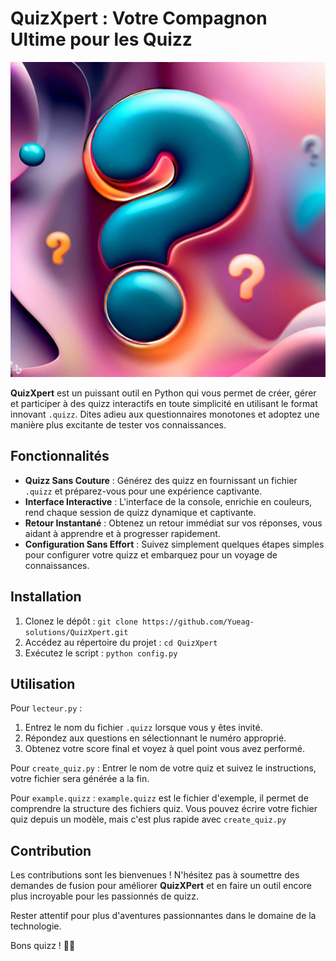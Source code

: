 # QuizXpert : Votre Compagnon Ultime pour les Quizz

![Logo QuizMaster](image.jpeg)

**QuizXpert** est un puissant outil en Python qui vous permet de créer, gérer et participer à des quizz interactifs en toute simplicité en utilisant le format innovant `.quizz`. Dites adieu aux questionnaires monotones et adoptez une manière plus excitante de tester vos connaissances.

## Fonctionnalités

- **Quizz Sans Couture** : Générez des quizz en fournissant un fichier `.quizz` et préparez-vous pour une expérience captivante.
- **Interface Interactive** : L'interface de la console, enrichie en couleurs, rend chaque session de quizz dynamique et captivante.
- **Retour Instantané** : Obtenez un retour immédiat sur vos réponses, vous aidant à apprendre et à progresser rapidement.
- **Configuration Sans Effort** : Suivez simplement quelques étapes simples pour configurer votre quizz et embarquez pour un voyage de connaissances.

## Installation

1. Clonez le dépôt : `git clone https://github.com/Yueag-solutions/QuizXpert.git`
2. Accédez au répertoire du projet : `cd QuizXpert`
3. Exécutez le script : `python config.py`

## Utilisation
Pour `lecteur.py` :
1. Entrez le nom du fichier `.quizz` lorsque vous y êtes invité.
2. Répondez aux questions en sélectionnant le numéro approprié.
3. Obtenez votre score final et voyez à quel point vous avez performé.

Pour `create_quiz.py` :
Entrer le nom de votre quiz et suivez le instructions, votre fichier sera générée a la fin.

Pour `example.quizz` :
`example.quizz` est le fichier d'exemple, il permet de comprendre la structure des fichiers quiz.
Vous pouvez écrire votre fichier quiz depuis un modèle, mais c'est plus rapide avec `create_quiz.py`
## Contribution

Les contributions sont les bienvenues ! N'hésitez pas à soumettre des demandes de fusion pour améliorer **QuizXPert** et en faire un outil encore plus incroyable pour les passionnés de quizz.

Rester attentif pour plus d'aventures passionnantes dans le domaine de la technologie.

Bons quizz ! 🚀🎉
